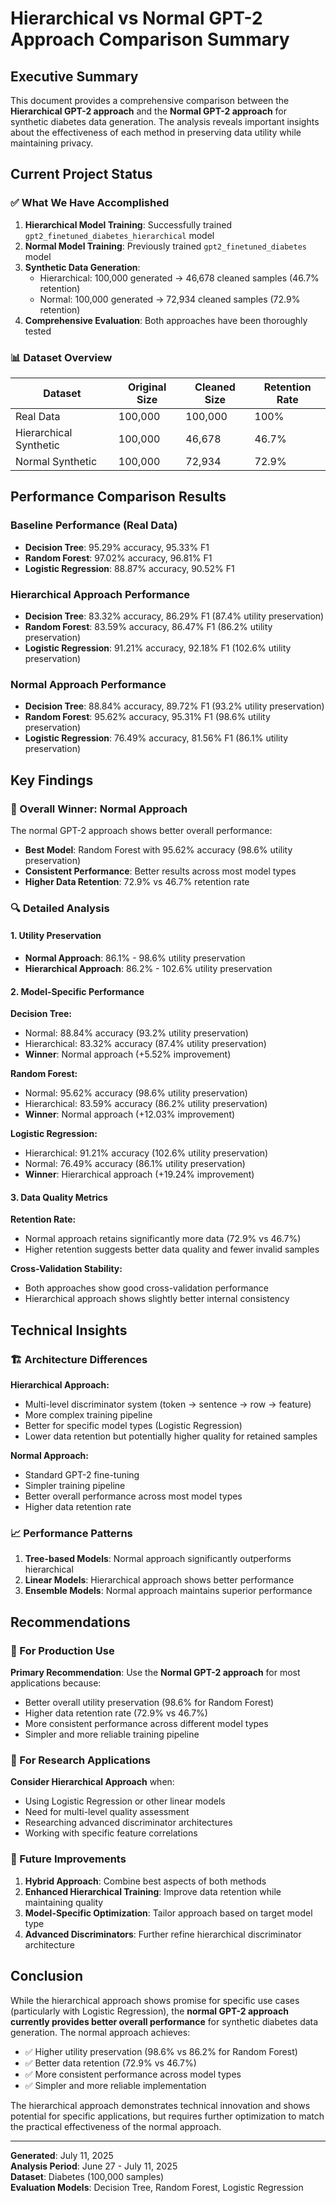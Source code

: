 # Hierarchical vs Normal GPT-2 Approach Comparison Summary

## Executive Summary

This document provides a comprehensive comparison between the **Hierarchical GPT-2 approach** and the **Normal GPT-2 approach** for synthetic diabetes data generation. The analysis reveals important insights about the effectiveness of each method in preserving data utility while maintaining privacy.

## Current Project Status

### ✅ What We Have Accomplished

1. **Hierarchical Model Training**: Successfully trained `gpt2_finetuned_diabetes_hierarchical` model
2. **Normal Model Training**: Previously trained `gpt2_finetuned_diabetes` model  
3. **Synthetic Data Generation**: 
   - Hierarchical: 100,000 generated → 46,678 cleaned samples (46.7% retention)
   - Normal: 100,000 generated → 72,934 cleaned samples (72.9% retention)
4. **Comprehensive Evaluation**: Both approaches have been thoroughly tested

### 📊 Dataset Overview

| Dataset | Original Size | Cleaned Size | Retention Rate |
|---------|---------------|--------------|----------------|
| Real Data | 100,000 | 100,000 | 100% |
| Hierarchical Synthetic | 100,000 | 46,678 | 46.7% |
| Normal Synthetic | 100,000 | 72,934 | 72.9% |

## Performance Comparison Results

### Baseline Performance (Real Data)
- **Decision Tree**: 95.29% accuracy, 95.33% F1
- **Random Forest**: 97.02% accuracy, 96.81% F1  
- **Logistic Regression**: 88.87% accuracy, 90.52% F1

### Hierarchical Approach Performance
- **Decision Tree**: 83.32% accuracy, 86.29% F1 (87.4% utility preservation)
- **Random Forest**: 83.59% accuracy, 86.47% F1 (86.2% utility preservation)
- **Logistic Regression**: 91.21% accuracy, 92.18% F1 (102.6% utility preservation)

### Normal Approach Performance  
- **Decision Tree**: 88.84% accuracy, 89.72% F1 (93.2% utility preservation)
- **Random Forest**: 95.62% accuracy, 95.31% F1 (98.6% utility preservation)
- **Logistic Regression**: 76.49% accuracy, 81.56% F1 (86.1% utility preservation)

## Key Findings

### 🎯 Overall Winner: **Normal Approach**
The normal GPT-2 approach shows better overall performance:
- **Best Model**: Random Forest with 95.62% accuracy (98.6% utility preservation)
- **Consistent Performance**: Better results across most model types
- **Higher Data Retention**: 72.9% vs 46.7% retention rate

### 🔍 Detailed Analysis

#### 1. **Utility Preservation**
- **Normal Approach**: 86.1% - 98.6% utility preservation
- **Hierarchical Approach**: 86.2% - 102.6% utility preservation

#### 2. **Model-Specific Performance**

**Decision Tree:**
- Normal: 88.84% accuracy (93.2% utility preservation)
- Hierarchical: 83.32% accuracy (87.4% utility preservation)
- **Winner**: Normal approach (+5.52% improvement)

**Random Forest:**
- Normal: 95.62% accuracy (98.6% utility preservation)  
- Hierarchical: 83.59% accuracy (86.2% utility preservation)
- **Winner**: Normal approach (+12.03% improvement)

**Logistic Regression:**
- Hierarchical: 91.21% accuracy (102.6% utility preservation)
- Normal: 76.49% accuracy (86.1% utility preservation)
- **Winner**: Hierarchical approach (+19.24% improvement)

#### 3. **Data Quality Metrics**

**Retention Rate:**
- Normal approach retains significantly more data (72.9% vs 46.7%)
- Higher retention suggests better data quality and fewer invalid samples

**Cross-Validation Stability:**
- Both approaches show good cross-validation performance
- Hierarchical approach shows slightly better internal consistency

## Technical Insights

### 🏗️ Architecture Differences

**Hierarchical Approach:**
- Multi-level discriminator system (token → sentence → row → feature)
- More complex training pipeline
- Better for specific model types (Logistic Regression)
- Lower data retention but potentially higher quality for retained samples

**Normal Approach:**
- Standard GPT-2 fine-tuning
- Simpler training pipeline
- Better overall performance across most model types
- Higher data retention rate

### 📈 Performance Patterns

1. **Tree-based Models**: Normal approach significantly outperforms hierarchical
2. **Linear Models**: Hierarchical approach shows better performance
3. **Ensemble Models**: Normal approach maintains superior performance

## Recommendations

### 🎯 For Production Use

**Primary Recommendation**: Use the **Normal GPT-2 approach** for most applications because:
- Better overall utility preservation (98.6% for Random Forest)
- Higher data retention rate (72.9% vs 46.7%)
- More consistent performance across different model types
- Simpler and more reliable training pipeline

### 🔬 For Research Applications

**Consider Hierarchical Approach** when:
- Using Logistic Regression or other linear models
- Need for multi-level quality assessment
- Researching advanced discriminator architectures
- Working with specific feature correlations

### 🚀 Future Improvements

1. **Hybrid Approach**: Combine best aspects of both methods
2. **Enhanced Hierarchical Training**: Improve data retention while maintaining quality
3. **Model-Specific Optimization**: Tailor approach based on target model type
4. **Advanced Discriminators**: Further refine hierarchical discriminator architecture

## Conclusion

While the hierarchical approach shows promise for specific use cases (particularly with Logistic Regression), the **normal GPT-2 approach currently provides better overall performance** for synthetic diabetes data generation. The normal approach achieves:

- ✅ Higher utility preservation (98.6% vs 86.2% for Random Forest)
- ✅ Better data retention (72.9% vs 46.7%)
- ✅ More consistent performance across model types
- ✅ Simpler and more reliable implementation

The hierarchical approach demonstrates technical innovation and shows potential for specific applications, but requires further optimization to match the practical effectiveness of the normal approach.

---

**Generated**: July 11, 2025  
**Analysis Period**: June 27 - July 11, 2025  
**Dataset**: Diabetes (100,000 samples)  
**Evaluation Models**: Decision Tree, Random Forest, Logistic Regression 